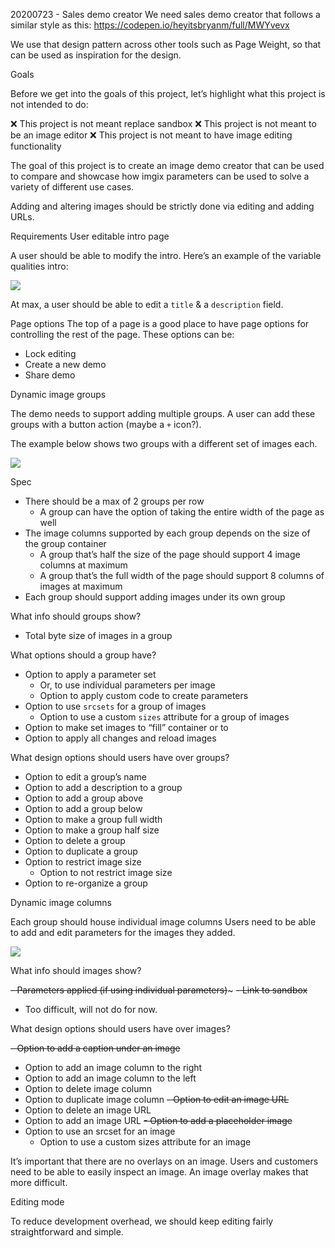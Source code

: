 20200723 - Sales demo creator
We need sales demo creator that follows a similar style as this:
https://codepen.io/heyitsbryanm/full/MWYvevx

We use that design pattern across other tools such as Page Weight, so that can be used as inspiration for the design.

Goals

Before we get into the goals of this project, let’s highlight what this project is not intended to do:

❌ This project is not meant replace sandbox
❌ This project is not meant to be an image editor
❌ This project is not meant to have image editing functionality

The goal of this project is to create an image demo creator that can be used to compare and showcase how imgix parameters can be used to solve a variety of different use cases.

Adding and altering images should be strictly done via editing and adding URLs.

Requirements
User editable intro page

A user should be able to modify the intro. Here’s an example of the variable qualities intro:

![](https://paper-attachments.dropbox.com/s_EFC774434A3516C2B9A6F9ACD71B8B89406358E963DE6A85EC1E3D87FE770896_1595550206680_image.png)


At max, a user should be able to edit a `title` & a `description` field.

Page options
The top of a page is a good place to have page options for controlling the rest of the page. These options can be:


- Lock editing
- Create a new demo
- Share demo


Dynamic image groups

The demo needs to support adding multiple groups. A user can add these groups with a button action (maybe a `+` icon?).

The example below shows two groups with a different set of images each.

![](https://paper-attachments.dropbox.com/s_EFC774434A3516C2B9A6F9ACD71B8B89406358E963DE6A85EC1E3D87FE770896_1595545726234_image.png)


Spec

- There should be a max of 2 groups per row
    - A group can have the option of taking the entire width of the page as well
- The image columns supported by each group depends on the size of the group container
    - A group that’s half the size of the page should support 4 image columns at maximum
    - A group that’s the full width of the page should support 8 columns of images at maximum
- Each group should support adding images under its own group

What info should groups show?

- Total byte size of images in a group

What options should a group have?

- Option to apply a parameter set
    - Or, to use individual parameters per image
    - Option to apply custom code to create parameters
- Option to use `srcsets` for a group of images
    - Option to use a custom `sizes` attribute for a group of images
- Option to make set images to “fill” container or to 
- Option to apply all changes and reload images

What design options should users have over groups?

- Option to edit a group’s name
- Option to add a description to a group
- Option to add a group above
- Option to add a group below
- Option to make a group full width
- Option to make a group half size
- Option to delete a group
- Option to duplicate a group
- Option to restrict image size
    - Option to not restrict image size
- Option to re-organize a group


Dynamic image columns

Each group should house individual image columns
Users need to be able to add and edit parameters for the images they added.

![](https://paper-attachments.dropbox.com/s_EFC774434A3516C2B9A6F9ACD71B8B89406358E963DE6A85EC1E3D87FE770896_1595549768213_image.png)


What info should images show?

~~- Parameters applied (if using individual parameters)~~~
~~- Link to sandbox~~
<!-- - Width/Height -->
<!-- - Byte size -->
  - Too difficult, will not do for now.

What design options should users have over images?

~~- Option to add a caption under an image~~
- Option to add an image column to the right
- Option to add an image column to the left
- Option to delete image column
- Option to duplicate image column
~~- Option to edit an image URL~~
- Option to delete an image URL
- Option to add an image URL
~~- Option to add a placeholder image~~
- Option to use an srcset for an image
    - Option to use a custom sizes attribute for an image

It’s important that there are no overlays on an image. Users and customers need to be able to easily inspect an image. An image overlay makes that more difficult.


Editing mode

To reduce development overhead, we should keep editing fairly straightforward and simple. 
